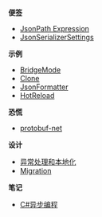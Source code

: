 <!-- markdownlint-disable MD041 -->
<!-- markdownlint-disable MD036 -->

**便签**

- [JsonPath Expression](sticky-notes/newtonsoft/json-path-expression.md)
- [JsonSerializerSettings](sticky-notes/newtonsoft/json-serializer-settings.md)

**示例**

- [BridgeMode](examples/bridge-mode.md)
- [Clone](examples/clone-extension.md)
- [JsonFormatter](examples/json-formatter.md)
- [HotReload](examples/hot-reload.md)

**恐慌**

- [protobuf-net](panics/protobuf-net.md)

**设计**

- [异常处理和本地化](design/exception&localization.md)
- [Migration](design/migration.md)

**笔记**

- [C#异步编程](records/csharp-asynchronous-programming.md)
